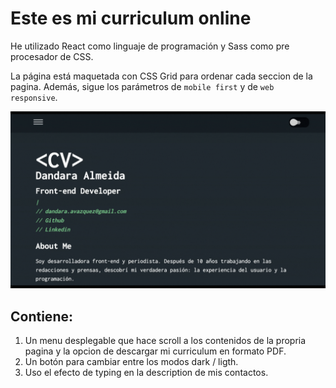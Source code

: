 # Este es mi curriculum online

He utilizado React como linguaje de programación y Sass como pre procesador de CSS. 

La página está maquetada con CSS Grid para ordenar cada seccion de la pagina. Además, sigue los parámetros de `mobile first` y de `web responsive`. 

![](demo.gif)

## Contiene:
1) Un menu desplegable que hace scroll a los contenidos de la propria pagina y la opcion de descargar mi curriculum en formato PDF. 
2) Un botón para cambiar entre los modos dark / ligth. 
3) Uso el efecto de typing en la description de mis contactos. 
